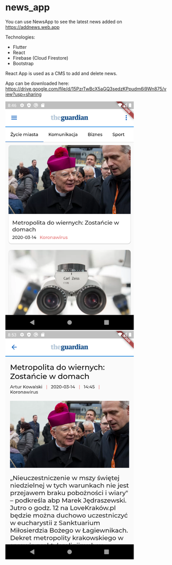 # news_app

You can use NewsApp to see the latest news added on https://addnews.web.app

Technologies:
- Flutter
- React
- Firebase (Cloud Firestore)
- Bootstrap

React App is used as a CMS to add and delete news.

App can be downloaded here:
https://drive.google.com/file/d/15PzrTwBcX5aGQ3sedzKPpudm6i9Wn875/view?usp=sharing

<img src="https://github.com/Fiiranek/NewsApp/blob/master/look.png" width="400"/>

<img src="https://github.com/Fiiranek/NewsApp/blob/master/news.png" width="400"/>

